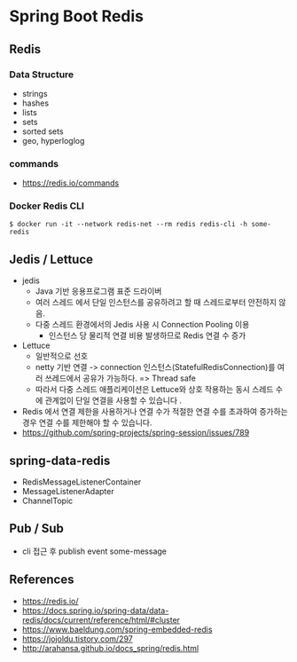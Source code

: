# Spring Boot Redis

## Redis
### Data Structure
- strings
- hashes
- lists
- sets
- sorted sets
- geo, hyperloglog

### commands
- https://redis.io/commands

### Docker Redis CLI
```
$ docker run -it --network redis-net --rm redis redis-cli -h some-redis
```

## Jedis / Lettuce
- jedis
    - Java 기반 응용프로그램 표준 드라이버
    - 여러 스레드 에서 단일 인스턴스를 공유하려고 할 때 스레드로부터 안전하지 않음.
    - 다중 스레드 환경에서의 Jedis 사용 시 Connection Pooling 이용 
        - 인스턴스 당 물리적 연결 비용 발생하므로 Redis 연결 수 증가
- Lettuce
    - 일반적으로 선호
    - netty 기반 연결 -> connection 인스턴스(StatefulRedisConnection)를 여러 쓰레드에서 공유가 가능하다. => Thread safe
    - 따라서 다중 스레드 애플리케이션은 Lettuce와 상호 작용하는 동시 스레드 수에 관계없이 단일 연결을 사용할 수 있습니다 .
- Redis 에서 연결 제한을 사용하거나 연결 수가 적절한 연결 수를 초과하여 증가하는 경우 연결 수를 제한해야 할 수 있습니다.
- https://github.com/spring-projects/spring-session/issues/789  

## spring-data-redis
- RedisMessageListenerContainer
- MessageListenerAdapter
- ChannelTopic

## Pub / Sub
- cli 접근 후 publish event some-message

## References
- https://redis.io/
- https://docs.spring.io/spring-data/data-redis/docs/current/reference/html/#cluster
- https://www.baeldung.com/spring-embedded-redis
- https://jojoldu.tistory.com/297
- http://arahansa.github.io/docs_spring/redis.html